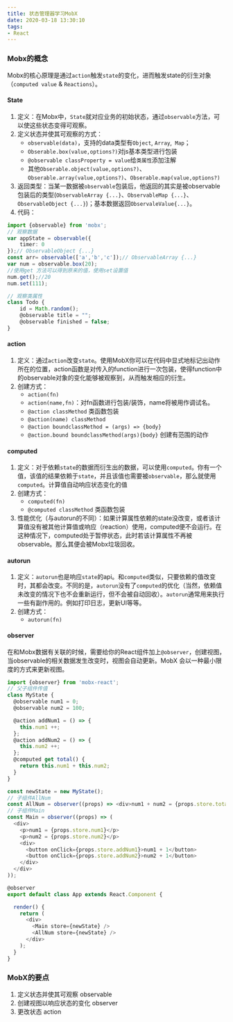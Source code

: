 ```yaml
---
title: 状态管理器学习MobX
date: 2020-03-18 13:30:10
tags: 
- React
---
```

### Mobx的概念
Mobx的核心原理是通过`action`触发`state`的变化，进而触发state的衍生对象（`computed value` & `Reactions`）。
#### State
1. 定义：在Mobx中，`State`就对应业务的初始状态，通过`observable`方法，可以使这些状态变得可观察。
2. 定义状态并使其可观察的方式：
    - `observable(data)`，支持的data类型有`Object`, `Array`,` Map`；
    - `Obserable.box(value,options?)`对js基本类型进行包装
    - `@observable classProperty = value`给`类属性`添加注解
    - 其他`Obserable.object(value,options?)`、`Obserable.array(value,options?)`、`Obserable.map(value,options?)`
3. 返回类型：当某一数据被`observable`包装后，他返回的其实是被observable包装后的类型(`ObservableArray {...}`、`ObservableMap {...}`、`ObservableObject {...}`)；基本数据返回`ObservaleValue{...}`。
4. 代码：
``` ts
import {observable} from 'mobx';
// 观察数据
var appState = observable({
    timer: 0
});// ObservableObject {...}
const arr= observable(['a','b','c']);// ObservableArray {...}
var num = observable.box(20);
//使用get 方法可以得到原来的值，使用set设置值
num.get();//20
num.set(111);

// 观察类属性
class Todo {
    id = Math.random();
    @observable title = "";
    @observable finished = false;
}
```
#### action
1. 定义：通过`action`改变`state`。使用MobX你可以在代码中显式地标记出动作所在的位置，action函数是对传入的function进行一次包装，使得function中的observable对象的变化能够被观察到，从而触发相应的衍生。
2. 创建方式：
    - `action(fn)`
    - `action(name,fn)`：对fn函数进行包装/装饰，name将被用作调试名。
    - `@action classMethod` 类函数包装
    - `@action(name) classMethod`
    - `@action boundclassMethod = (args) => {body}`
    - `@action.bound boundclassMethod(args){body}` 创建有范围的动作

#### computed
1. 定义：对于依赖`state`的数据而衍生出的数据，可以使用`computed`。你有一个值，该值的结果依赖于`state`，并且该值也需要被`observable`，那么就使用`computed`。计算值自动响应状态变化的值
2. 创建方式：
    - `computed(fn)`
    - `@computed classMethod` 类函数包装
3. 性能优化（与autorun的不同）：如果计算属性依赖的state没改变，或者该计算值没有被其他计算值或响应（reaction）使用，computed便不会运行。在这种情况下，computed处于暂停状态，此时若该计算属性不再被observable。那么其便会被Mobx垃圾回收。

#### autorun
1. 定义：`autorun`也是响应`state`的api。和`computed`类似，只要依赖的值改变时，其都会改变。不同的是，`autorun`没有了`computed`的优化（当然，依赖值未改变的情况下也不会重新运行，但不会被自动回收）。`autorun`通常用来执行一些有副作用的。例如打印日志，更新UI等等。
2. 创建方式：
    - `autorun(fn)`

#### observer
在和Mobx数据有关联的时候，需要给你的React组件加上`@observer`，创建视图，当observable的相关数据发生改变时，视图会自动更新。MobX 会以一种最小限度的方式来更新视图。 
``` ts
import {observer} from 'mobx-react';
// 父子组件传值
class MyState {
  @observable num1 = 0;
  @observable num2 = 100;

  @action addNum1 = () => {
    this.num1 ++;
  };
  @action addNum2 = () => {
    this.num2 ++;
  };
  @computed get total() {
    return this.num1 + this.num2;
  }
}

const newState = new MyState();
// 子组件AllNum
const AllNum = observer((props) => <div>num1 + num2 = {props.store.total}</div>);
// 子组件Main
const Main = observer((props) => (
  <div>
    <p>num1 = {props.store.num1}</p>
    <p>num2 = {props.store.num2}</p>
    <div>
      <button onClick={props.store.addNum1}>num1 + 1</button>
      <button onClick={props.store.addNum2}>num2 + 1</button>
    </div>
  </div>
));

@observer
export default class App extends React.Component {

  render() {
    return (
      <div>
        <Main store={newState} />
        <AllNum store={newState} />
      </div>
    );
  }
}
```

### MobX的要点
1. 定义状态并使其可观察 observable 
2. 创建视图以响应状态的变化 observer
3. 更改状态 action